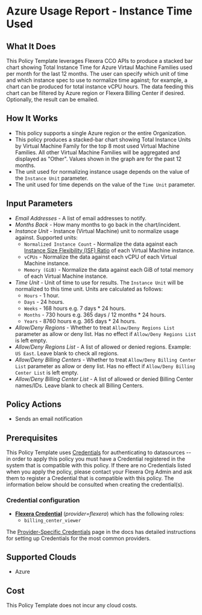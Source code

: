 # Azure Usage Report - Instance Time Used

## What It Does

This Policy Template leverages Flexera CCO APIs to produce a stacked bar chart showing Total Instance Time for Azure Virtaul Machine Families used per month for the last 12 months. The user can specify which unit of time and which instance spec to use to normalize time against; for example, a chart can be produced for total instance vCPU hours. The data feeding this chart can be filtered by Azure region or Flexera Billing Center if desired. Optionally, the result can be emailed.

## How It Works

- This policy supports a single Azure region or the entire Organization.
- This policy produces a stacked-bar chart showing Total Instance Units by Virtual Machine Family for the top 8 most used Virtual Machine Families. All other Virtual Machine Families will be aggregated and displayed as "Other". Values shown in the graph are for the past 12 months.
- The unit used for normalizing instance usage depends on the value of the `Instance Unit` parameter.
- The unit used for time depends on the value of the `Time Unit` parameter.

## Input Parameters

- *Email Addresses* - A list of email addresses to notify.
- *Months Back* - How many months to go back in the chart/incident.
- *Instance Unit* - Instance (Virtual Machine) unit to normalize usage against. Supported units:
  - `Normalized Instance Count` - Normalize the data against each [Instance Size Flexibility (ISF) Ratio](https://learn.microsoft.com/en-us/azure/virtual-machines/reserved-vm-instance-size-flexibility) of each Virtual Machine instance.
  - `vCPUs` - Normalize the data against each vCPU of each Virtual Machine instance.
  - `Memory (GiB)` - Normalize the data against each GiB of total memory of each Virtual Machine instance.
- *Time Unit* - Unit of time to use for results. The `Instance Unit` will be normalized to this time unit. Units are calculated as follows:
  - `Hours` - 1 hour.
  - `Days` - 24 hours.
  - `Weeks` - 168 hours e.g. 7 days * 24 hours.
  - `Months` - 730 hours e.g. 365 days / 12 months * 24 hours.
  - `Years` - 8760 hours e.g. 365 days * 24 hours.
- *Allow/Deny Regions* - Whether to treat `Allow/Deny Regions List` parameter as allow or deny list. Has no effect if `Allow/Deny Regions List` is left empty.
- *Allow/Deny Regions List* - A list of allowed or denied regions. Example: `US East`. Leave blank to check all regions.
- *Allow/Deny Billing Centers* - Whether to treat `Allow/Deny Billing Center List` parameter as allow or deny list. Has no effect if `Allow/Deny Billing Center List` is left empty.
- *Allow/Deny Billing Center List* - A list of allowed or denied Billing Center names/IDs. Leave blank to check all Billing Centers.

## Policy Actions

- Sends an email notification

## Prerequisites

This Policy Template uses [Credentials](https://docs.flexera.com/flexera/EN/Automation/ManagingCredentialsExternal.htm) for authenticating to datasources -- in order to apply this policy you must have a Credential registered in the system that is compatible with this policy. If there are no Credentials listed when you apply the policy, please contact your Flexera Org Admin and ask them to register a Credential that is compatible with this policy. The information below should be consulted when creating the credential(s).

### Credential configuration

- [**Flexera Credential**](https://docs.flexera.com/flexera/EN/Automation/ProviderCredentials.htm) (*provider=flexera*) which has the following roles:
  - `billing_center_viewer`

The [Provider-Specific Credentials](https://docs.flexera.com/flexera/EN/Automation/ProviderCredentials.htm) page in the docs has detailed instructions for setting up Credentials for the most common providers.

## Supported Clouds

- Azure

## Cost

This Policy Template does not incur any cloud costs.
